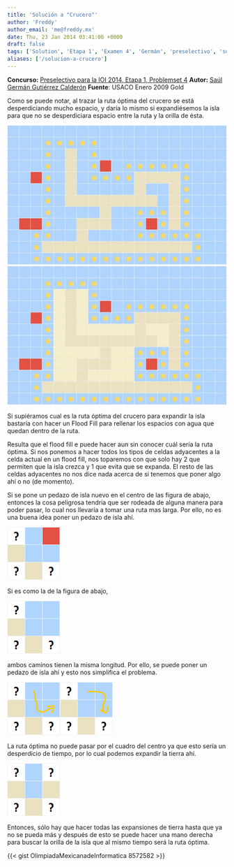```yaml
---
title: 'Solución a "Crucero"'
author: 'Freddy'
author_email: 'me@freddy.mx'
date: Thu, 23 Jan 2014 03:41:06 +0000
draft: false
tags: ['Solution', 'Etapa 1', 'Examen 4', 'Germán', 'preselectivo', 'solución', 'Soluciones Preselectivo 2013', 'USACO']
aliases: ['/solucion-a-crucero']
---
```


**Concurso:** [Preselectivo para la IOI 2014, Etapa 1, Problemset 4](https://omegaup.com/arena/IOI2014E1P4#problems/Crucero) **Autor:** [Saúl Germán Gutiérrez Calderón](mailto:saul.g.gutierrez@gmail.com) **Fuente**: USACO Enero 2009 Gold

Como se puede notar, al trazar la ruta óptima del crucero se está desperdiciando mucho espacio, y daría lo mismo si expandiésemos la isla para que no se desperdiciara espacio entre la ruta y la orilla de ésta.

[![](/images/image002.jpg "image002")](/images/image002.jpg) [![](/images/image004.jpg "image004")](/images/image004.jpg)

Si supiéramos cual es la ruta óptima del crucero para expandir la isla bastaría con hacer un Flood Fill para rellenar los espacios con agua que quedan dentro de la ruta.

Resulta que el flood fill e puede hacer aun sin conocer cuál sería la ruta óptima. Si nos ponemos a hacer todos los tipos de celdas adyacentes a la celda actual en un flood fill, nos toparemos con que solo hay 2 que permiten que la isla crezca y 1 que evita que se expanda. El resto de las celdas adyacentes no nos dice nada acerca de si tenemos que poner algo ahí o no (de momento).

Si se pone un pedazo de isla nuevo en el centro de las figura de abajo, entonces la cosa peligrosa tendría que ser rodeada de alguna manera para poder pasar, lo cual nos llevaría a tomar una ruta mas larga. Por ello, no es una buena idea poner un pedazo de isla ahí.

[![](/images/image005.png "image005")](/images/image005.png)

Si es como la de la figura de abajo,

[![](/images/image006.png "image006")](/images/image006.png)

ambos caminos tienen la misma longitud. Por ello, se puede poner un pedazo de isla ahí y esto nos simplifica el problema.

[![](/images/image007.png "image007")](/images/image007.png)[![](/images/image008.png "image008")](/images/image008.png)

La ruta óptima no puede pasar por el cuadro del centro ya que esto sería un desperdicio de tiempo, por lo cual podemos expandir la tierra ahí.

[![](/images/image009.png "image009")](/images/image009.png)

Entonces, sólo hay que hacer todas las expansiones de tierra hasta que ya no se pueda más y después de esto se puede hacer una mano derecha para buscar la orilla de la isla que al mismo tiempo será la ruta óptima.

{{< gist OlimpiadaMexicanadeInformatica 8572582 >}}